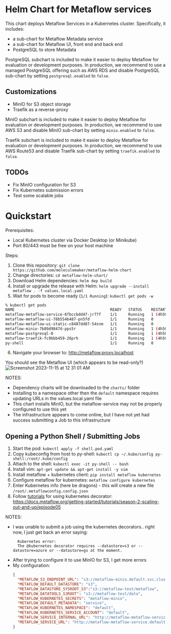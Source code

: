 # Helm Chart for Metaflow services

This chart deploys Metaflow Services in a Kubernetes cluster. Specifically, it includes:

* a sub-chart for Metaflow Metadata service
* a sub-chart for Metaflow UI, front end and back end
* PostgreSQL to store Metadata

PostgreSQL subchart is included to make it easier to deploy Metaflow for evaluation or development purposes. In production, we recommend to use a managed PostgreSQL offering such as AWS RDS and disable PostgreSQL sub-chart by setting `postgresql.enabled` to `false`.

## Customizations
* MinIO for S3 object storage
* Traefik as a reverse-proxy

MinIO subchart is included to make it easier to deploy Metaflow for evaluation or development purposes. In production, we recommend to use AWS S3 and disable MinIO sub-chart by setting `minio.enabled` to `false`.

Traefik subchart is included to make it easier to deploy Metaflow for evaluation or development purposes. In production, we recommend to use AWS Route53 and disable Traefik sub-chart by setting `traefik.enabled` to `false`.

## TODOs

* Fix MinIO configuration for S3
* Fix Kubernetes submission errors
* Test some scalable jobs

# Quickstart

Prerequisites:

* Local Kubernetes cluster via Docker Desktop (or Minikube)
* Port 80/443 must be free on your host machine

Steps:

1. Clone this repository: `git clone https://github.com/moleculemaker/metaflow-helm-chart`
2. Change directories: `cd metaflow-helm-chart/`
3. Download Helm dependencies: `helm dep build`
4. Install or upgrade the release with Helm: `helm upgrade --install metaflow . -f values.local.yaml`
5. Wait for pods to become ready (`1/1 Running`): `kubectl get pods -w`

```bash
% kubectl get pods
NAME                                          READY   STATUS    RESTARTS        AGE
metaflow-metaflow-service-6fbccbdd47-jr77f    1/1     Running   1 (4h50m ago)   4h51m
metaflow-metaflow-ui-78b554b487-pn5fd         1/1     Running   0               47m
metaflow-metaflow-ui-static-c8487dd87-54snm   1/1     Running   0               4h45m
metaflow-minio-7b89d9847d-pps5r               1/1     Running   1 (4h50m ago)   4h51m
metaflow-postgresql-0                         1/1     Running   1 (4h50m ago)   4h51m
metaflow-traefik-fc9bbb459-26prh              1/1     Running   1 (4h50m ago)   4h51m
py-shell                                      1/1     Running   0               4h24m
```

6. Navigate your browser to: http://metaflow.proxy.localhost

You should see the Metaflow UI (which appears to be read-only?)
![Screenshot 2023-11-15 at 12 31 01 AM](https://github.com/moleculemaker/metaflow-helm-chart/assets/1413653/0ed412fb-1958-4a39-a018-3aabb71d138e)


NOTES:

* Dependency charts will be downloaded to the `charts/` folder
* Installing to a namespace other then the `default` namespace requires updating URLs in the values.local.yaml file
* This chart installs MinIO, but the metaflow-service may not be properly configured to use this yet
* The infrastructure appears to come online, but I have not yet had success submitting a Job to this infrastructure

## Opening a Python Shell / Submitting Jobs

1. Start the pod: `kubectl apply -f shell.pod.yaml`
2. Copy kubeconfig from host to py-shell: `kubectl cp ~/.kube/config py-shell:/root/.kube/config`
3. Attach to the shell: `kubectl exec -it py-shell -- bash`
4. Install vim: `apt-get update && apt-get install -y vim`
5. Install metaflow + kubernetes client: `pip install metaflow kubernetes`
6. Configure metaflow for kubernetes: `metaflow configure kubernetes`
7. Enter Kubernetes info (here be dragons) - this will create a new file `/root/.metaflowconfig.config.json`
8. Follow [tutorials](https://docs.metaflow.org/getting-started/tutorials) for using kubernetes decorator: https://docs.metaflow.org/getting-started/tutorials/season-2-scaling-out-and-up/episode05


NOTES:

* I was unable to submit a job using the kubernetes decorators.. right now, I just get back an error saying:
  ```
    Kubernetes error:
    The @kubernetes decorator requires --datastore=s3 or --datastore=azure or --datastore=gs at the moment.
  ```
* After trying to configure it to use MinIO for S3, I get more errors
* My configuration:
  ```json
  {
    "METAFLOW_S3_ENDPOINT_URL": "s3://metaflow-minio.default.svc.cluster.local:9000/",
    "METAFLOW_DEFAULT_DATASTORE": "s3",
    "METAFLOW_DATASTORE_SYSROOT_S3":"s3://metaflow-test/metaflow",
    "METAFLOW_DATATOOLS_S3ROOT": "s3://metaflow-test/data",
    "METAFLOW_KUBERNETES_SECRETS": "metaflow-minio",
    "METAFLOW_DEFAULT_METADATA": "service",
    "METAFLOW_KUBERNETES_NAMESPACE": "default",
    "METAFLOW_KUBERNETES_SERVICE_ACCOUNT": "default",
    "METAFLOW_SERVICE_INTERNAL_URL": "http://metaflow-metaflow-service.default.svc.cluster.local:8080",
    "METAFLOW_SERVICE_URL": "http://metaflow-metaflow-service.default.svc.cluster.local"
  }
  ```


